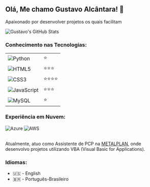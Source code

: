 ## Olá, Me chamo Gustavo Alcântara! 👋

Apaixonado por desenvolver projetos os quais facilitam 

![Gustavo's GitHub Stats](https://github-readme-stats.vercel.app/api?username=Gustavo-Alcantara07&show_icons=true&theme=highcontrast)

### Conhecimento nas Tecnologias:

<table>
  <tr>
    <td><img src="https://img.shields.io/badge/Python-14354C?style=for-the-badge&logo=python&logoColor=white" alt="Python"/></td>
    <td>⭐</td>
  </tr>
  <tr>
    <td><img src="https://img.shields.io/badge/HTML5-E34F26?style=for-the-badge&logo=html5&logoColor=white" alt="HTML5"/></td>
    <td>⭐⭐⭐</td>
  </tr>
  <tr>
    <td><img src="https://img.shields.io/badge/CSS3-1572B6?style=for-the-badge&logo=css3&logoColor=white" alt="CSS3"/></td>
    <td>⭐⭐⭐⭐</td>
  </tr>
  <tr>
    <td><img src="https://img.shields.io/badge/JavaScript-F7DF1E?style=for-the-badge&logo=javascript&logoColor=black" alt="JavaScript"/></td>
    <td>⭐⭐⭐</td>
  </tr>
  <tr>
    <td><img src="https://img.shields.io/badge/MySQL-005C84?style=for-the-badge&logo=mysql&logoColor=white" alt="MySQL"/></td>
    <td>⭐</td>
  </tr>
</table>

### Experiência em Nuvem:
<div style="display: inline_block">
    <img align="center" alt="Azure" src="https://img.shields.io/badge/Microsoft_Azure-0089D6?style=for-the-badge&logo=microsoft-azure&logoColor=white"/>
    <img align="center" alt="AWS" src="https://img.shields.io/badge/Amazon_AWS-232F3E?style=for-the-badge&logo=amazon-aws&logoColor=white"/>
<div><br/>

Atualmente, atuo como Assistente de PCP na [METALPLAN](https://www.metalplan.com.br), onde desenvolvo projetos utilizando VBA (Visual Basic for Applications).

### Idiomas:

- 🇺🇸 - English
- 🇧🇷 - Português-Brasileiro

